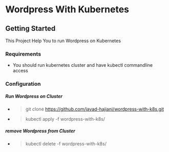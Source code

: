 # Wordpress With Kubernetes
## Getting Started

This Project Help You to run Wordpress on Kubernetes

### Requirements

 - You should run kubernetes cluster and have kubectl commandline access
### Configuration

##### Run Wordpress on Cluster
- > git clone https://github.com/javad-hajiani/wordpress-with-k8s.git
- > kubectl apply -f wordpress-with-k8s/

##### remove Wordpress from Cluster
- > kubectl delete -f wordpress-with-k8s/
